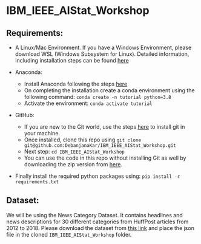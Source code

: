 # IBM_IEEE_AIStat_Workshop

## Requirements:

+ A Linux/Mac Environment. If you have a Windows Environment, please download WSL (Windows Subsystem for Linux). Detailed information, including installation steps can be found [here](https://docs.microsoft.com/en-us/windows/wsl/)

+ Anaconda: 
  + Install Anaconda following the steps [here](https://docs.anaconda.com/anaconda/install/)
  + On completing the installation create a conda environment using the following command: `conda create -n tutorial python=3.8`
  + Activate the environment: `conda activate tutorial`

+ GitHub: 
  +  If you are new to the Git world, use the steps [here](https://github.com/git-guides/install-git) to install git in your machine. 
  +  Once installed, clone this repo using `git clone git@github.com:DebanjanaKar/IBM_IEEE_AIStat_Workshop.git`
  +  Next step: `cd IBM_IEEE_AIStat_Workshop`
  +  You can use the code in this repo without installing Git as well by downloading the zip version from [here](https://github.com/DebanjanaKar/IBM_IEEE_AIStat_Workshop/archive/refs/heads/main.zip).

+ Finally install the required python packages using: `pip install -r requirements.txt`


## Dataset: 

We will be using the News Category Dataset. It contains headlines and news descriptions for 30 different categories from HuffPost articles from 2012 to 2018. Please download the dataset from [this link](https://www.kaggle.com/datasets/rmisra/news-category-dataset) and place the json file in the cloned `IBM_IEEE_AIStat_Workshop` folder.
